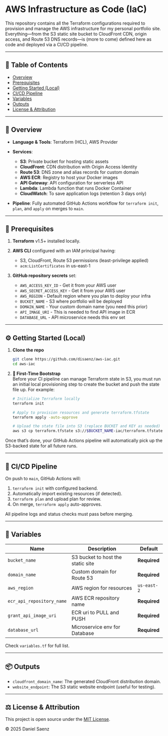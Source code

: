 # AWS Infrastructure as Code (IaC)

This repository contains all the Terraform configurations required to provision and manage the AWS infrastructure for my personal portfolio site. Everything—from the S3 static site bucket to CloudFront CDN, origin access, and Route 53 DNS records—is (more to come) defined here as code and deployed via a CI/CD pipeline.

---
## 📑 Table of Contents
- [Overview](#-overview)
- [Prerequisites](#-prerequisites)
- [Getting Started (Local)](#-getting-started-local)
- [CI/CD Pipeline](#ci-cd-pipeline)
- [Variables](#-variables)
- [Outputs](#-outputs)
- [License & Attribution](#-license--attribution)
---

## 🚀 Overview

* **Language & Tools**: Terraform (HCL), AWS Provider
* **Services**:

  * **S3**: Private bucket for hosting static assets
  * **CloudFront**: CDN distribution with Origin Access Identity
  * **Route 53**: DNS zone and alias records for custom domain
  * **AWS ECR**: Registry to host your Docker images
  * **API Gateway**: API configuration for serverless API
  * **Lambda**: Lambda function that runs Docker Container 
  * **CloudWatch**: To save application logs (retention 3 days only)
* **Pipeline**: Fully automated GitHub Actions workflow for `terraform init`, `plan`, and `apply` on merges to `main`.

---

## 🔧 Prerequisites

1. **Terraform** v1.5+ installed locally.
2. **AWS CLI** configured with an IAM principal having:

   * S3, CloudFront, Route 53 permissions (least-privilege applied)
   * `acm:ListCertificates` in us-east-1
3. **GitHub repository secrets** set:

   * `AWS_ACCESS_KEY_ID` - Get it from your AWS user
   * `AWS_SECRET_ACCESS_KEY` - Get it from your AWS user
   * `AWS_REGION` - Default region where you plan to deploy your infra
   * `BUCKET_NAME` - S3 where portfolio will be deployed 
   * `DOMAIN_NAME` - Your custom domain name (you need this prior)
   * `API_IMAGE_URI` - This is needed to find API image in ECR
   * `DATABASE_URL` -  API microservice needs this env set 

---

## ⚙️ Getting Started (Local)

1. **Clone the repo**

   ```bash
   git clone https://github.com/disaenz/aws-iac.git
   cd aws-iac
   ```

2. **🚀 First-Time Bootstrap**  
Before your CI pipeline can manage Terraform state in S3, you must run an initial local provisioning step to create the bucket and push the state file up. For example:

   ```bash
   # Initialize Terraform locally
   terraform init

   # Apply to provision resources and generate terraform.tfstate
   terraform apply -auto-approve

   # Upload the state file into S3 (replace BUCKET and KEY as needed)
   aws s3 cp terraform.tfstate s3://$BUCKET_NAME-iac/terraform.tfstate
   ```

 Once that’s done, your GitHub Actions pipeline will automatically pick up the S3-backed state for all future runs.

---

## 🔄 CI/CD Pipeline

On push to `main`, GitHub Actions will:

1. `terraform init` with configured backend.
2. Automatically import existing resources (if detected).
3. `terraform plan` and upload plan for review.
4. On merge, `terraform apply` auto-approves.

All pipeline logs and status checks must pass before merging.

---

## 📘 Variables

| Name          | Description                       | Default      |
| ------------- | --------------------------------- | ------------ |
| `bucket_name` | S3 bucket to host the static site | **Required** |
| `domain_name` | Custom domain for Route 53        | **Required** |
| `aws_region`  | AWS region for resources          | `us-east-2`  |
| `ecr_api_repository_name`  | AWS ECR repository name          | **Required**  |
| `grant_api_image_uri`  | ECR uri to PULL and PUSH          | **Required**  |
| `database_url`  | Microservice env for Database          | **Required**  |


Check `variables.tf` for full list.

---

## 📦 Outputs

* `cloudfront_domain_name`: The generated CloudFront distribution domain.
* `website_endpoint`: The S3 static website endpoint (useful for testing).

---

## ⚖️ License & Attribution

This project is open source under the [MIT License](./LICENSE).  

© 2025 Daniel Saenz
